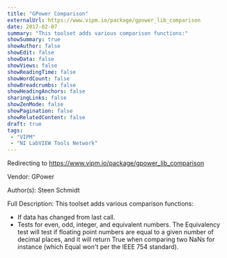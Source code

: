 ```yaml
---
title: "GPower Comparison"
externalUrl: https://www.vipm.io/package/gpower_lib_comparison
date: 2017-02-07
summary: "This toolset adds various comparison functions:"
showSummary: true
showAuthor: false
showEdit: false
showData: false
showViews: false
showReadingTime: false
showWordCount: false
showBreadcrumbs: false
showHeadingAnchors: false
sharingLinks: false
showZenMode: false
showPagination: false
showRelatedContent: false
draft: true
tags:
 - "VIPM"
 - "NI LabVIEW Tools Network"
---
```


Redirecting to https://www.vipm.io/package/gpower_lib_comparison

Vendor: GPower

Author(s): Steen Schmidt
 
Full Description:
This toolset adds various comparison functions:

- If data has changed from last call.
- Tests for even, odd, integer, and equivalent numbers. The Equivalency test will test if floating point numbers are equal to a given number of decimal places, and it will return True when comparing two NaNs for instance (which Equal won't per the IEEE 754 standard).